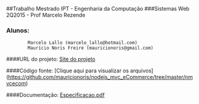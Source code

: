 ##Trabalho Mestrado IPT - Engenharia da Computação 
###Sistemas Web 2Q2015 - Prof Marcelo Rezende

### Alunos:  
            Marcelo Lallo (marcelo_lallo@hotmail.com) 
            Maurício Noris Freire (mauricionoris@gmail.com)
 

####URL do projeto: [Site do projeto](http://www.toomtec.com:8080/)     


####Código fonte: [Clique aqui para visualizar os arquivos]         (https://github.com/mauricionoris/nodejs_mvc_eCommerce/tree/master/nmvcecom)     

####Documentação: [Especificacao.pdf](https://github.com/mauricionoris/nodejs_mvc_eCommerce/blob/master/especificacao.pdf)


